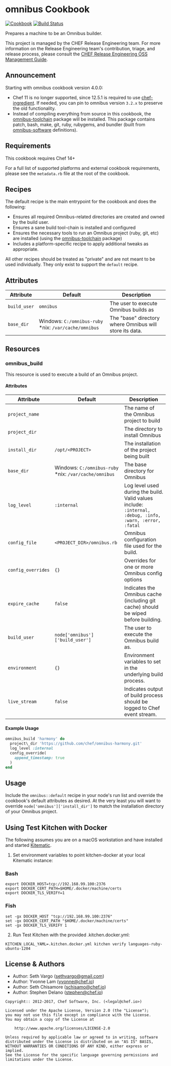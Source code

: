 # omnibus Cookbook

[![Cookbook](http://img.shields.io/cookbook/v/omnibus.svg)](https://supermarket.chef.io/cookbooks/omnibus) [![Build Status](https://travis-ci.org/chef-cookbooks/omnibus.svg?branch=master)](https://travis-ci.org/chef-cookbooks/omnibus)

Prepares a machine to be an Omnibus builder.

This project is managed by the CHEF Release Engineering team. For more information on the Release Engineering team's contribution, triage, and release process, please consult the [CHEF Release Engineering OSS Management Guide](https://docs.google.com/a/opscode.com/document/d/1oJB0vZb_3bl7_ZU2YMDBkMFdL-EWplW1BJv_FXTUOzg/edit).

## Announcement

Starting with omnibus cookbook version 4.0.0:

- Chef 11 is no longer supported, since 12.5.1 is required to use [chef-ingredient](https://github.com/chef-cookbooks/chef-ingredient). If needed, you can pin to omnibus version `3.2.x` to preserve the old functionality.
- Instead of compiling everything from source in this cookbook, the [omnibus-toolchain](https://github.com/chef/omnibus-toolchain) package will be installed. This package contains patch, bash, make, git, ruby, rubygems, and bundler (built from [omnibus-software](https://github.com/chef/omnibus-software) definitions).

## Requirements

This cookbook requires Chef 14+

For a full list of supported platforms and external cookbook requirements, please see the `metadata.rb` file at the root of the cookbook.

## Recipes

The default recipe is the main entrypoint for the cookbook and does the following:

- Ensures all required Omnibus-related directories are created and owned by the build user.
- Ensures a sane build tool-chain is installed and configured
- Ensures the necessary tools to run an Omnibus project (ruby, git, etc) are installed (using the [omnibus-toolchain](https://github.com/chef/omnibus-toolchain) package)
- Includes a platform-specific recipe to apply additional tweaks as appropriate.

All other recipes should be treated as "private" and are not meant to be used individually. They only exist to support the `default` recipe.

## Attributes

Attribute    | Default                                               | Description
------------ | ----------------------------------------------------- | -------------------------------------------------------
`build_user` | `omnibus`                                             | The user to execute Omnibus builds as
`base_dir`   | Windows: `C:/omnibus-ruby` *nix: `/var/cache/omnibus` | The "base" directory where Omnibus will store its data.

## Resources

### omnibus_build

This resource is used to execute a build of an Omnibus project.

#### Attributes

Attribute          | Default                                               | Description
------------------ | ----------------------------------------------------- | --------------------------------------------------------------------------------------------------------
`project_name`     |                                                       | The name of the Omnibus project to build
`project_dir`      |                                                       | The directory to install Omnibus
`install_dir`      | `/opt/<PROJECT>`                                      | The installation of the project being built
`base_dir`         | Windows: `C:/omnibus-ruby` *nix: `/var/cache/omnibus` | The base directory for Omnibus
`log_level`        | `:internal`                                           | Log level used during the build. Valid values include: `:internal, :debug, :info, :warn, :error, :fatal`
`config_file`      | `<PROJECT_DIR>/omnibus.rb`                            | Omnibus configuration file used for the build.
`config_overrides` | `{}`                                                  | Overrides for one or more Omnibus config options
`expire_cache`     | `false`                                               | Indicates the Omnibus cache (including git cache) should be wiped before building.
`build_user`       | `node['omnibus']['build_user']`                       | The user to execute the Omnibus build as.
`environment`      | `{}`                                                  | Environment variables to set in the underlying build process.
`live_stream`      | `false`                                               | Indicates output of build process should be logged to Chef event stream.

#### Example Usage

```ruby
omnibus_build 'harmony' do
  project\_dir 'https://github.com/chef/omnibus-harmony.git'
  log_level :internal
  config_override(
    append_timestamp: true
  )
end
```

## Usage

Include the `omnibus::default` recipe in your node's run list and override the cookbook's default attributes as desired. At the very least you will want to override `node['omnibus']['install_dir']` to match the installation directory of your Omnibus project.

## Using Test Kitchen with Docker

The following assumes you are on a macOS workstation and have installed and started [Kitematic](https://kitematic.com/).

1. Set environment variables to point kitchen-docker at your local Kitematic instance:

  ### Bash

  ```shell
  export DOCKER_HOST=tcp://192.168.99.100:2376
  export DOCKER_CERT_PATH=$HOME/.docker/machine/certs
  export DOCKER_TLS_VERIFY=1
  ```

  ### Fish

  ```shell
  set -gx DOCKER_HOST "tcp://192.168.99.100:2376"
  set -gx DOCKER_CERT_PATH "$HOME/.docker/machine/certs"
  set -gx DOCKER_TLS_VERIFY 1
  ```

2. Run Test Kitchen with the provided .kitchen.docker.yml:

  ```shell
  KITCHEN_LOCAL_YAML=.kitchen.docker.yml kitchen verify languages-ruby-ubuntu-1204
  ```

## License & Authors

- Author: Seth Vargo ([sethvargo@gmail.com](mailto:sethvargo@gmail.com))
- Author: Yvonne Lam ([yvonne@chef.io](mailto:yvonne@chef.io))
- Author: Seth Chisamore ([schisamo@chef.io](mailto:schisamo@chef.io))
- Author: Stephen Delano ([stephen@chef.io](mailto:stephen@chef.io))

```text
Copyright:: 2012-2017, Chef Software, Inc. (<legal@chef.io>)

Licensed under the Apache License, Version 2.0 (the "License");
you may not use this file except in compliance with the License.
You may obtain a copy of the License at

    http://www.apache.org/licenses/LICENSE-2.0

Unless required by applicable law or agreed to in writing, software
distributed under the License is distributed on an "AS IS" BASIS,
WITHOUT WARRANTIES OR CONDITIONS OF ANY KIND, either express or implied.
See the License for the specific language governing permissions and
limitations under the License.
```
